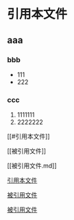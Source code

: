 # 引用本文件

## aaa

### bbb

- 111
- 222

### ccc

1. 1111111
2. 2222222

[[#引用本文件]]

[[被引用文件]]

[[被引用文件.md]]

[引用本文件](#引用本文件)

[被引用文件](被引用文件)

[被引用文件](被引用文件.md)
